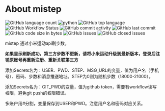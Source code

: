 # About mistep

![GitHub language count](https://img.shields.io/github/languages/count/Oakwen/mistep?style=plastic) ![python](https://img.shields.io/badge/language-python-yellow.svg?style=plastic) ![GitHub top language](https://img.shields.io/github/languages/top/Oakwen/mistep?style=plastic) ![GitHub Workflow Status](https://img.shields.io/github/workflow/status/Oakwen/mistep/GoStep?style=plastic) ![GitHub commit activity](https://img.shields.io/github/commit-activity/m/Oakwen/mistep?style=plastic) ![GitHub last commit](https://img.shields.io/github/last-commit/Oakwen/mistep?style=plastic) ![GitHub code size in bytes](https://img.shields.io/github/languages/code-size/Oakwen/mistep?style=plastic) ![GitHub issues](https://img.shields.io/github/issues/Oakwen/mistep?style=plastic) ![GitHub closed issues](https://img.shields.io/github/issues-closed/Oakwen/mistep?style=plastic)

mistep 通过小米运动api刷步数。

**如果显示刷新成功，第三方步数不更新，请将小米运动升级到最新版本，登录后注销原账号再重新注册、重新关联第三方**

添加Secrets名为：USER、PWD、STEP、MSG_URL的变量，值为用户名（手机号）、密码、步数和消息推送地址。STEP为0则为随机步数（18000-21000）。

添加Secrets名为：GIT_PWD的变量，值为github token，需要有workflow读写权限，避免git push的权限错误。

多账户用#分割，变量保存到USER和PWD。注意用户名和密码对应关系。